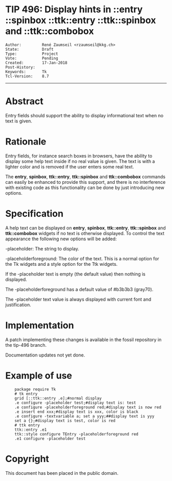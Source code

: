 # TIP 496: Display hints in ::entry ::spinbox ::ttk::entry ::ttk::spinbox and ::ttk::combobox
	Author:         René Zaumseil <rzaumseil@kkg.ch>
	State:          Draft
	Type:           Project
	Vote:           Pending
	Created:        17-Jan-2018
	Post-History:   
	Keywords:       Tk
	Tcl-Version:    8.7
-----

# Abstract

Entry fields should support the ability to display informational text when no text is given.

# Rationale

Entry fields, for instance search boxes in browsers, have the ability to display some help text inside if no real value is given.
The text is with a lighter color and is removed if the user enters some real text.

The **entry**,  **spinbox**, **ttk::entry**, **ttk::spinbox** and **ttk::combobox** commands can easily be enhanced to provide this support, and there is no interference with existing code as this functionality can be done by just introducing new options.

# Specification

A help text can be displayed on **entry**,  **spinbox**, **ttk::entry**, **ttk::spinbox** and **ttk::combobox** widgets if no text is otherwise displayed.
To control the text appearance the following new options will be added:

 -placeholder: The string to display.

 -placeholderforeground: The color of the text. This is a normal option for the Tk widgets and a style option for the Ttk widgets.

If the -placeholder text is empty (the default value) then nothing is displayed.

The -placeholderforeground has a default value of #b3b3b3 (gray70).

The -placeholder text value is always displayed with current font and justification.

# Implementation

A patch implementing these changes is available in the fossil repository in the tip-496 branch.

Documentation updates not yet done.

# Example of use

	    package require Tk
	    # tk entry
	    grid [::ttk::entry .e];#normal display
	    .e configure -placeholder test;#display text is: test
	    .e configure -placeholderforeground red;#display text is now red
	    .e insert end xxx;#display text is xxx, color is black
	    .e configure -textvariable a; set a yyy;##display text is yyy
	    set a {};#display text is test, color is red
	    # ttk entry
	    ttk::entry .e1
	    ttk::style configure TEntry -placeholderforeground red
	    .e1 configure -placeholder test

# Copyright

This document has been placed in the public domain.

